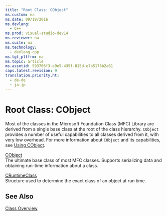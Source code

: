 ```yaml
---
title: "Root Class: CObject"
ms.custom: na
ms.date: 09/19/2016
ms.devlang: 
  - C++
ms.prod: visual-studio-dev14
ms.reviewer: na
ms.suite: na
ms.technology: 
  - devlang-cpp
ms.tgt_pltfrm: na
ms.topic: article
ms.assetid: 593706f3-e9e5-435f-815d-e7b5176b2a61
caps.latest.revision: 9
translation.priority.ht: 
  - de-de
  - ja-jp
---
```

# Root Class: CObject
Most of the classes in the Microsoft Foundation Class (MFC) Library are derived from a single base class at the root of the class hierarchy. `CObject` provides a number of useful capabilities to all classes derived from it, with very low overhead. For more information about `CObject` and its capabilities, see [Using CObject](../vs140/Using-CObject.md).  
  
 [CObject](../vs140/CObject-Class.md)  
 The ultimate base class of most MFC classes. Supports serializing data and obtaining run-time information about a class.  
  
 [CRuntimeClass](../vs140/CRuntimeClass-Structure.md)  
 Structure used to determine the exact class of an object at run time.  
  
## See Also  
 [Class Overview](../vs140/Class-Library-Overview.md)